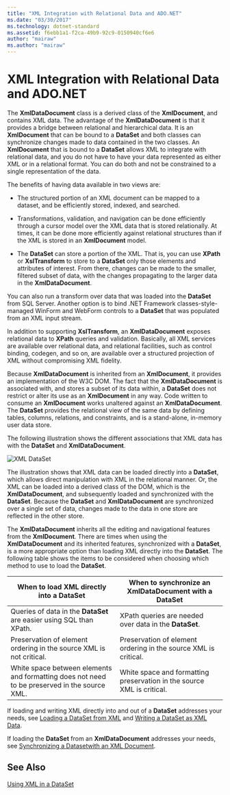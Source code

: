 ```yaml
---
title: "XML Integration with Relational Data and ADO.NET"
ms.date: "03/30/2017"
ms.technology: dotnet-standard
ms.assetid: f6ebb1a1-f2ca-49b9-92c9-0150940cf6e6
author: "mairaw"
ms.author: "mairaw"
---
```

# XML Integration with Relational Data and ADO.NET
The **XmlDataDocument** class is a derived class of the **XmlDocument**, and contains XML data. The advantage of the **XmlDataDocument** is that it provides a bridge between relational and hierarchical data. It is an **XmlDocument** that can be bound to a **DataSet** and both classes can synchronize changes made to data contained in the two classes. An **XmlDocument** that is bound to a **DataSet** allows XML to integrate with relational data, and you do not have to have your data represented as either XML or in a relational format. You can do both and not be constrained to a single representation of the data.  
  
 The benefits of having data available in two views are:  
  
-   The structured portion of an XML document can be mapped to a dataset, and be efficiently stored, indexed, and searched.  
  
-   Transformations, validation, and navigation can be done efficiently through a cursor model over the XML data that is stored relationally. At times, it can be done more efficiently against relational structures than if the XML is stored in an **XmlDocument** model.  
  
-   The **DataSet** can store a portion of the XML. That is, you can use **XPath** or **XslTransform** to store to a **DataSet** only those elements and attributes of interest. From there, changes can be made to the smaller, filtered subset of data, with the changes propagating to the larger data in the **XmlDataDocument**.  
  
 You can also run a transform over data that was loaded into the **DataSet** from SQL Server. Another option is to bind .NET Framework classes-style-managed WinForm and WebForm controls to a **DataSet** that was populated from an XML input stream.  
  
 In addition to supporting **XslTransform**, an **XmlDataDocument** exposes relational data to **XPath** queries and validation.  Basically, all XML services are available over relational data, and relational facilities, such as control binding, codegen, and so on, are available over a structured projection of XML without compromising XML fidelity.  
  
 Because **XmlDataDocument** is inherited from an **XmlDocument**, it provides an implementation of the W3C DOM. The fact that the **XmlDataDocument** is associated with, and stores a subset of its data within, a **DataSet** does not restrict or alter its use as an **XmlDocument** in any way. Code written to consume an **XmlDocument** works unaltered against an **XmlDataDocument**. The **DataSet** provides the relational view of the same data by defining tables, columns, relations, and constraints, and is a stand-alone, in-memory user data store.  
  
 The following illustration shows the different associations that XML data has with the **DataSet** and **XmlDataDocument**.  
  
 ![XML DataSet](../../../../docs/standard/data/xml/media/xmlintegrationwithrelationaldataandadodotnet.gif "xmlIntegrationWithRelationalDataAndADOdotNet")  
  
 The illustration shows that XML data can be loaded directly into a **DataSet**, which allows direct manipulation with XML in the relational manner. Or, the XML can be loaded into a derived class of the DOM, which is the **XmlDataDocument**, and subsequently loaded and synchronized with the **DataSet**. Because the **DataSet** and **XmlDataDocument** are synchronized over a single set of data, changes made to the data in one store are reflected in the other store.  
  
 The **XmlDataDocument** inherits all the editing and navigational features from the **XmlDocument**. There are times when using the **XmlDataDocument** and its inherited features, synchronized with a **DataSet**, is a more appropriate option than loading XML directly into the **DataSet**. The following table shows the items to be considered when choosing which method to use to load the **DataSet**.  
  
|When to load XML directly into a DataSet|When to synchronize an XmlDataDocument with a DataSet|  
|----------------------------------------------|-----------------------------------------------------------|  
|Queries of data in the **DataSet** are easier using SQL than XPath.|XPath queries are needed over data in the **DataSet**.|  
|Preservation of element ordering in the source XML is not critical.|Preservation of element ordering in the source XML is critical.|  
|White space between elements and formatting does not need to be preserved in the source XML.|White space and formatting preservation in the source XML is critical.|  
  
 If loading and writing XML directly into and out of a **DataSet** addresses your needs, see [Loading a DataSet from XML](../../../../docs/framework/data/adonet/dataset-datatable-dataview/loading-a-dataset-from-xml.md) and [Writing a DataSet as XML Data](../../../../docs/framework/data/adonet/dataset-datatable-dataview/writing-dataset-contents-as-xml-data.md).  
  
 If loading the **DataSet** from an **XmlDataDocument** addresses your needs, see [Synchronizing a Datasetwith an XML Document](../../../../docs/framework/data/adonet/dataset-datatable-dataview/dataset-and-xmldatadocument-synchronization.md).  
  
## See Also  
 [Using XML in a DataSet](../../../../docs/framework/data/adonet/dataset-datatable-dataview/using-xml-in-a-dataset.md)
